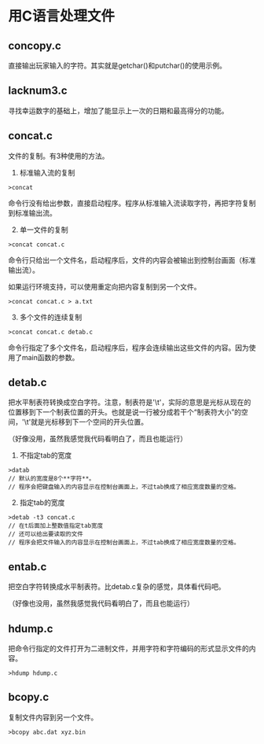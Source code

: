 # 用C语言处理文件

## concopy.c
直接输出玩家输入的字符。其实就是getchar()和putchar()的使用示例。

## lacknum3.c
寻找幸运数字的基础上，增加了能显示上一次的日期和最高得分的功能。

## concat.c
文件的复制。有3种使用的方法。

1. 标准输入流的复制
```
>concat
```
命令行没有给出参数，直接启动程序。程序从标准输入流读取字符，再把字符复制到标准输出流。

2. 单一文件的复制
```
>concat concat.c
```
命令行只给出一个文件名，启动程序后，文件的内容会被输出到控制台画面（标准输出流）。

如果运行环境支持，可以使用重定向把内容复制到另一个文件。
```
>concat concat.c > a.txt
```

3. 多个文件的连续复制
```
>concat concat.c detab.c
```
命令行指定了多个文件名，启动程序后，程序会连续输出这些文件的内容。因为使用了main函数的参数。

## detab.c
把水平制表符转换成空白字符。注意，制表符是'\t'，实际的意思是光标从现在的位置移到下一个制表位置的开头。也就是说一行被分成若干个“制表符大小”的空间，'\t'就是光标移到下一个空间的开头位置。

（好像没用，虽然我感觉我代码看明白了，而且也能运行）

1. 不指定tab的宽度
```
>datab
// 默认的宽度是8个**字符**。
// 程序会把键盘输入的内容显示在控制台画面上，不过tab换成了相应宽度数量的空格。
```

2. 指定tab的宽度
```
>detab -t3 concat.c
// 在t后面加上整数值指定tab宽度
// 还可以给出要读取的文件
// 程序会把文件输入的内容显示在控制台画面上，不过tab换成了相应宽度数量的空格。
```

## entab.c
把空白字符转换成水平制表符。比detab.c复杂的感觉，具体看代码吧。

（好像也没用，虽然我感觉我代码看明白了，而且也能运行）

## hdump.c
把命令行指定的文件打开为二进制文件，并用字符和字符编码的形式显示文件的内容。
```
>hdump hdump.c
```

## bcopy.c
复制文件内容到另一个文件。
```
>bcopy abc.dat xyz.bin
```